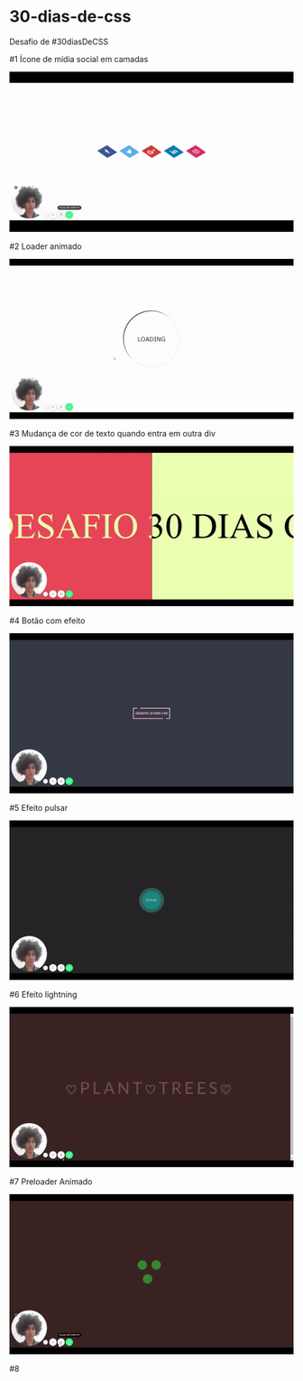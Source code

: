 # 30-dias-de-css
Desafio de #30diasDeCSS

#1 Ícone de mídia social em camadas
  
![Gif of #1](https://github.com/druidaurbano/30-dias-de-css/blob/master/gifs/%231.gif)

#2 Loader animado

![Gif of #2](https://github.com/druidaurbano/30-dias-de-css/blob/master/gifs/%232.gif)

#3 Mudança de cor de texto quando entra em outra div

![Gif of #3](https://github.com/druidaurbano/30-dias-de-css/blob/master/gifs/%233.gif)

#4 Botão com efeito

![Gif of #4](https://github.com/druidaurbano/30-dias-de-css/blob/master/gifs/%234.gif)

#5 Efeito pulsar

![Gif of #5](https://github.com/druidaurbano/30-dias-de-css/blob/master/gifs/%235.gif)

#6 Efeito lightning

![Gif of #6](https://github.com/druidaurbano/30-dias-de-css/blob/master/gifs/%236.gif)

#7 Preloader Animado

![Gif of #7](https://github.com/druidaurbano/30-dias-de-css/blob/master/gifs/%237.gif)

#8
